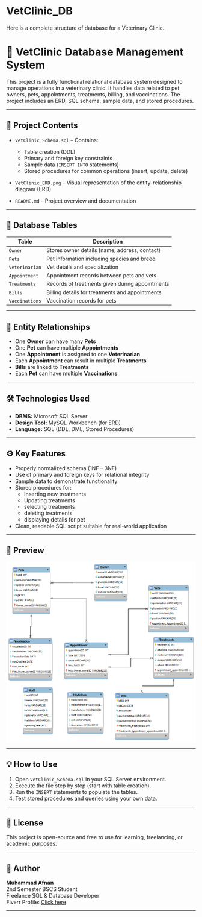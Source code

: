 # VetClinic_DB
Here is a complete structure of database for a Veterinary Clinic.
# 🐾 VetClinic Database Management System

This project is a fully functional relational database system designed to manage operations in a veterinary clinic. It handles data related to pet owners, pets, appointments, treatments, billing, and vaccinations. The project includes an ERD, SQL schema, sample data, and stored procedures.

---

## 📁 Project Contents

- `VetClinic_Schema.sql` – Contains:
  - Table creation (DDL)
  - Primary and foreign key constraints
  - Sample data (`INSERT INTO` statements)
  - Stored procedures for common operations (insert, update, delete)
  
- `VetClinic_ERD.png` – Visual representation of the entity-relationship diagram (ERD)

- `README.md` – Project overview and documentation

---

## 🧱 Database Tables

| Table         | Description                                  |
|---------------|----------------------------------------------|
| `Owner`       | Stores owner details (name, address, contact) |
| `Pets`        | Pet information including species and breed  |
| `Veterinarian`| Vet details and specialization               |
| `Appointment` | Appointment records between pets and vets    |
| `Treatments`  | Records of treatments given during appointments |
| `Bills`       | Billing details for treatments and appointments |
| `Vaccinations`| Vaccination records for pets                 |

---

## 🔗 Entity Relationships

- One **Owner** can have many **Pets**
- One **Pet** can have multiple **Appointments**
- One **Appointment** is assigned to one **Veterinarian**
- Each **Appointment** can result in multiple **Treatments**
- **Bills** are linked to **Treatments**
- Each **Pet** can have multiple **Vaccinations**

---

## 🛠️ Technologies Used

- **DBMS:** Microsoft SQL Server
- **Design Tool:** MySQL Workbench (for ERD)
- **Language:** SQL (DDL, DML, Stored Procedures)

---

## ⚙️ Key Features

- Properly normalized schema (1NF – 3NF)
- Use of primary and foreign keys for relational integrity
- Sample data to demonstrate functionality
- Stored procedures for:
  - Inserting new treatments
  - Updating treatments
  - selecting treatments
  - deleting treatments
  - displaying details for pet
- Clean, readable SQL script suitable for real-world application

---

## 📸 Preview

![VetClinic ERD](VET_ERD.png)

---

## 💡 How to Use

1. Open `VetClinic_Schema.sql` in your SQL Server environment.
2. Execute the file step by step (start with table creation).
3. Run the `INSERT` statements to populate the tables.
4. Test stored procedures and queries using your own data.

---

## 📄 License

This project is open-source and free to use for learning, freelancing, or academic purposes.

---

## 👤 Author

**Muhammad Afnan**  
2nd Semester BSCS Student  
Freelance SQL & Database Developer  
Fiverr Profile: [Click here](https://www.fiverr.com/muhammad_affnan)

---

